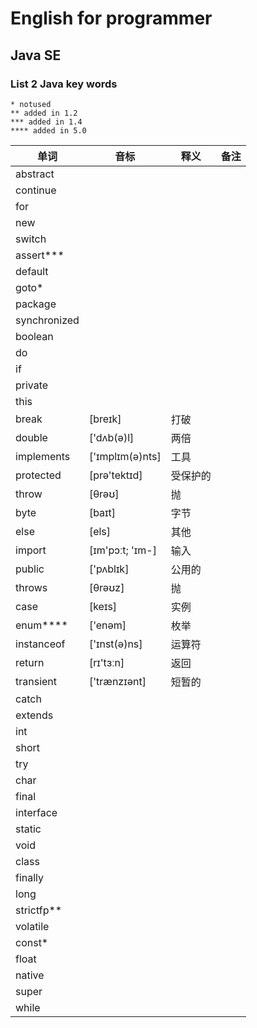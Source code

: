 # English for programmer
## Java SE 
### List 2 Java key words

```
* notused
** added in 1.2
*** added in 1.4
**** added in 5.0
```

|单词|音标|释义|备注|
|---|---|---|---|
|abstract|||
|continue||||
|for||||
|new||||
|switch||||
|assert***||||
|default||||
|goto*||||
|package||||
|synchronized||||
|boolean||||
|do||||
|if|||| 
|private||||
|this||||
|break|[breɪk]|打破||
|double|['dʌb(ə)l]|两倍||
|implements|['ɪmplɪm(ə)nts]|工具||
|protected|[prə'tektɪd]|受保护的||
|throw|[θrəʊ]|抛||
|byte|[baɪt]|字节||
|else|[els]|其他||
|import|[ɪm'pɔːt; 'ɪm-]|输入|
|public|['pʌblɪk]|公用的||
|throws|[θrəʊz]|抛||
|case|[keɪs]|实例||
|enum****|['enəm]|枚举||
|instanceof|['ɪnst(ə)ns]|运算符||
|return|[rɪ'tɜːn]|返回||
|transient|['trænzɪənt]|短暂的||
|catch||||
|extends||||
|int||||
|short||||
|try||||
|char||||
|final||||
|interface||||
|static||||
|void||||
|class|||| 
|finally||||
|long||||
|strictfp**||||   
|volatile|||| 
|const*||||
|float||||
|native||||
|super||||  
|while||||     